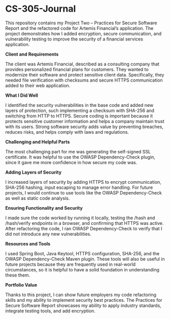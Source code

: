 # CS-305-Journal
This repository contains my Project Two – Practices for Secure Software Report and the refactored code for Artemis Financial’s application. The project demonstrates how I added encryption, secure communication, and vulnerability testing to improve the security of a financial services application.

**Client and Requirements**

The client was Artemis Financial, described as a consulting company that provides personalized financial plans for customers. They wanted to modernize their software and protect sensitive client data. Specifically, they needed file verification with checksums and secure HTTPS communication added to their web application.

**What I Did Well**

I identified the security vulnerabilities in the base code and added new layers of protection, such implementing a checksum with SHA-256 and switching from HTTP to HTTPS. Secure coding is important because it protects sensitive customer information and helps a company maintain trust with its users. Strong software security adds value by preventing breaches, reduces risks, and helps comply with laws and regulations.

**Challenging and Helpful Parts**

The most challenging part for me was generating the self-signed SSL certificate. It was helpful to use the OWASP Dependency-Check plugin, since it gave me more confidence in how secure my code was.

**Adding Layers of Security**

I increased layers of security by adding HTTPS to encrypt communication, SHA-256 hashing, input escaping to manage error handling. For future projects, I would continue to use tools like the OWASP Dependency-Check as well as static code analysis.

**Ensuring Functionality and Security**

I made sure the code worked by running it locally, testing the /hash and /hash/verify endpoints in a browser, and confirming that HTTPS was active. After refactoring the code, I ran OWASP Dependency-Check to verify that I did not introduce any new vulnerabilities.

**Resources and Tools**

I used Spring Boot, Java Keytool, HTTPS configuration, SHA-256, and the OWASP Dependency-Check Maven plugin. These tools will also be useful in future projects because they are frequently used in real-world circumstances, so it is helpful to have a solid foundation in understanding these them.

**Portfolio Value**

Thanks to this project, I can show future employers my code refactoring skills and my ability to implement security best practices. The Practices for Secure Software Report showcases my ability to apply industry standards, integrate testing tools, and add encryption.
